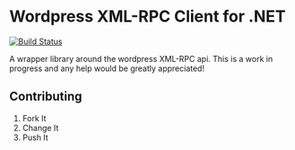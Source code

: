 # Wordpress XML-RPC Client for .NET

[![Build Status](https://travis-ci.org/ShawONEX/wordpress-xmlrpc-client.png)](https://travis-ci.org/ShawONEX/wordpress-xmlrpc-client)

A wrapper library around the wordpress XML-RPC api. This is a work in progress and any help would be greatly appreciated!

## Contributing

1. Fork It
2. Change It
3. Push It